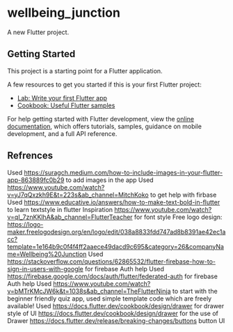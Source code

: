 # wellbeing_junction

A new Flutter project.

## Getting Started

This project is a starting point for a Flutter application.

A few resources to get you started if this is your first Flutter project:

- [Lab: Write your first Flutter app](https://docs.flutter.dev/get-started/codelab)
- [Cookbook: Useful Flutter samples](https://docs.flutter.dev/cookbook)

For help getting started with Flutter development, view the
[online documentation](https://docs.flutter.dev/), which offers tutorials,
samples, guidance on mobile development, and a full API reference.

## Refrences

Used https://suragch.medium.com/how-to-include-images-in-your-flutter-app-863889fc0b29 to add images in the app
Used https://www.youtube.com/watch?v=yJ7qQxzkh9E&t=223s&ab_channel=MitchKoko to get help with firbase
Used https://www.educative.io/answers/how-to-make-text-bold-in-flutter to learn textstyle in flutter
Inspiration https://www.youtube.com/watch?v=qI_7znKKlhA&ab_channel=FlutterTeacher for font style
Free logo design: https://logo-maker.freelogodesign.org/en/logo/edit/038a8833fdd747ad8b8391ae42ec1acc?template=1e164b9c0f4f4ff2aaece49dacd9c695&category=26&companyName=Wellbeing%20Junction
Used https://stackoverflow.com/questions/62865532/flutter-firebase-how-to-sign-in-users-with-google for firebase Auth help
Used https://firebase.google.com/docs/auth/flutter/federated-auth for firebase Auth help
Used https://www.youtube.com/watch?v=bMTrKMcJW6k&t=1038s&ab_channel=TheFlutterNinja to start with the beginner friendly quiz app, used simple template code which are freely available!
Used https://docs.flutter.dev/cookbook/design/drawer for drawer style of UI
https://docs.flutter.dev/cookbook/design/drawer for the use of Drawer
https://docs.flutter.dev/release/breaking-changes/buttons button UI



